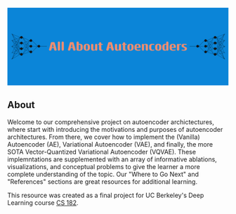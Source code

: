 ![Banner](banner.png)

## About

Welcome to our comprehensive project on autoencoder archictectures, where start with introducing the motivations and purposes of autoencoder architectures. From there, we cover how to implement the (Vanilla) Autoencoder (AE), Variational Autoencoder (VAE), and finally, the more SOTA Vector-Quantized Variational Autoencoder (VQVAE). These implemntations are supplemented with an array of informative ablations, visualizations, and conceptual problems to give the learner a more complete understanding of the topic. Our "Where to Go Next" and "References" sections are great resources for additional learning. 

This resource was created as a final project for UC Berkeley's Deep Learning course [CS 182](https://inst.eecs.berkeley.edu/~cs182/).
